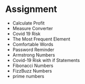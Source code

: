 # Assignment
* Calculate Profit
* Measure Converter
* Covid 19 Risk
* The Most Frequent Element
* Comfortable Words
* Password Reminder
* Armstrong Numbers
* Covid-19 Risk with if Statements
* Fibonacci Numbers
* FizzBuzz Numbers
* prime numbers
